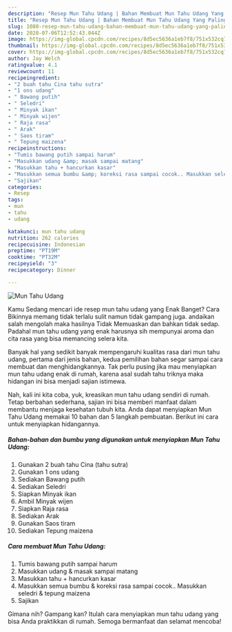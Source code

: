 ```yaml
---
description: "Resep Mun Tahu Udang | Bahan Membuat Mun Tahu Udang Yang Paling Enak"
title: "Resep Mun Tahu Udang | Bahan Membuat Mun Tahu Udang Yang Paling Enak"
slug: 1080-resep-mun-tahu-udang-bahan-membuat-mun-tahu-udang-yang-paling-enak
date: 2020-07-06T12:52:43.044Z
image: https://img-global.cpcdn.com/recipes/8d5ec5636a1eb7f8/751x532cq70/mun-tahu-udang-foto-resep-utama.jpg
thumbnail: https://img-global.cpcdn.com/recipes/8d5ec5636a1eb7f8/751x532cq70/mun-tahu-udang-foto-resep-utama.jpg
cover: https://img-global.cpcdn.com/recipes/8d5ec5636a1eb7f8/751x532cq70/mun-tahu-udang-foto-resep-utama.jpg
author: Jay Welch
ratingvalue: 4.1
reviewcount: 11
recipeingredient:
- "2 buah tahu Cina tahu sutra"
- "1 ons udang"
- " Bawang putih"
- " Seledri"
- " Minyak ikan"
- " Minyak wijen"
- " Raja rasa"
- " Arak"
- " Saos tiram"
- " Tepung maizena"
recipeinstructions:
- "Tumis bawang putih sampai harum"
- "Masukkan udang &amp; masak sampai matang"
- "Masukkan tahu + hancurkan kasar"
- "Masukkan semua bumbu &amp; koreksi rasa sampai cocok.. Masukkan seledri &amp; tepung maizena"
- "Sajikan"
categories:
- Resep
tags:
- mun
- tahu
- udang

katakunci: mun tahu udang 
nutrition: 262 calories
recipecuisine: Indonesian
preptime: "PT19M"
cooktime: "PT32M"
recipeyield: "3"
recipecategory: Dinner

---
```



![Mun Tahu Udang](https://img-global.cpcdn.com/recipes/8d5ec5636a1eb7f8/751x532cq70/mun-tahu-udang-foto-resep-utama.jpg)

Kamu Sedang mencari ide resep mun tahu udang yang Enak Banget? Cara Bikinnya memang tidak terlalu sulit namun tidak gampang juga. andaikan salah mengolah maka hasilnya Tidak Memuaskan dan bahkan tidak sedap. Padahal mun tahu udang yang enak harusnya sih mempunyai aroma dan cita rasa yang bisa memancing selera kita.



Banyak hal yang sedikit banyak mempengaruhi kualitas rasa dari mun tahu udang, pertama dari jenis bahan, kedua pemilihan bahan segar sampai cara membuat dan menghidangkannya. Tak perlu pusing jika mau menyiapkan mun tahu udang enak di rumah, karena asal sudah tahu triknya maka hidangan ini bisa menjadi sajian istimewa.


Nah, kali ini kita coba, yuk, kreasikan mun tahu udang sendiri di rumah. Tetap berbahan sederhana, sajian ini bisa memberi manfaat dalam membantu menjaga kesehatan tubuh kita. Anda dapat menyiapkan Mun Tahu Udang memakai 10 bahan dan 5 langkah pembuatan. Berikut ini cara untuk menyiapkan hidangannya.

<!--inarticleads1-->

##### Bahan-bahan dan bumbu yang digunakan untuk menyiapkan Mun Tahu Udang:

1. Gunakan 2 buah tahu Cina (tahu sutra)
1. Gunakan 1 ons udang
1. Sediakan  Bawang putih
1. Sediakan  Seledri
1. Siapkan  Minyak ikan
1. Ambil  Minyak wijen
1. Siapkan  Raja rasa
1. Sediakan  Arak
1. Gunakan  Saos tiram
1. Sediakan  Tepung maizena




<!--inarticleads2-->

##### Cara membuat Mun Tahu Udang:

1. Tumis bawang putih sampai harum
1. Masukkan udang &amp; masak sampai matang
1. Masukkan tahu + hancurkan kasar
1. Masukkan semua bumbu &amp; koreksi rasa sampai cocok.. Masukkan seledri &amp; tepung maizena
1. Sajikan




Gimana nih? Gampang kan? Itulah cara menyiapkan mun tahu udang yang bisa Anda praktikkan di rumah. Semoga bermanfaat dan selamat mencoba!
